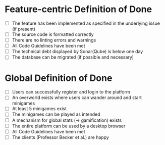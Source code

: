# Feature-centric Definition of Done

- [ ] The feature has been implemented as specified in the underlying issue (if present)
- [ ] The source code is formatted correctly
- [ ] There are no linting errors and warnings
- [ ] All Code Guidelines have been met
- [ ] The technical debt displayed by Sonar(Qube) is below one day
- [ ] The database can be migrated (if possible and necessary)

# Global Definition of Done

- [ ] Users can successfully register and login to the platform
- [ ] An overworld exists where users can wander around and start minigames
- [ ] At least 5 minigames exist
- [ ] The minigames can be played as intended
- [ ] A mechanism for global stats (-> gamification) exists
- [ ] The entire platform can be used by a desktop browser
- [ ] All Code Guidelines have been met
- [ ] The clients (Professor Becker et al.) are happy
